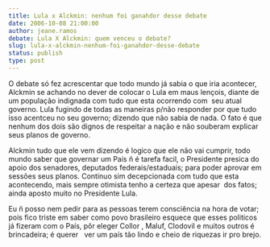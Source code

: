 ```yaml
---
title: Lula x Alckmin: nenhum foi ganahdor desse debate
date: 2006-10-08 21:00:00
author: jeane.ramos
debate: Lula X Alckmin: quem venceu o debate?
slug: lula-x-alckmin-nenhum-foi-ganahdor-desse-debate
status: publish 
type: post
---
```


O debate só fez acrescentar que todo mundo já sabia o que iria acontecer, Alckmin se achando no dever de colocar o Lula em maus lençois, diante de um população indignada com tudo que esta ocorrendo com  seu atual governo. Lula fugindo de todas as maneiras p/não responder por que tudo isso acentceu no seu governo; dizendo que não sabia de nada. O fato é que nenhum dos dois são dignos de respeitar a nação e não souberam explicar seus planos de governo. 


Alckmin tudo que ele vem dizendo é logico que ele não vai cumprir, todo mundo saber que governar um País ñ é tarefa facil, o Presidente presica do apoio dos senadores, deputados federais/estaduais; para poder aprovar em sessões seus planos. Continuo sim decepcionada com tudo que esta acontecendo, mais sempre otimista tenho a certeza que apesar  dos fatos; ainda aposto muito no Presidente Lula.


Eu ñ posso nem pedir para as pessoas terem consciência na hora de votar; pois fico triste em saber como povo brasileiro esquece que esses politicos já fizeram com o País, pôr eleger Collor , Maluf, Clodovil e muitos outros é brincadeira; é querer   ver um país tão lindo e cheio de riquezas ir pro brejo.


